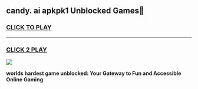 
## candy. ai apkpk1 Unblocked Games👋
<h3>
<a href="https://premium.freeplayer.one?title=candy._ai_apkpk1&ref=16F">CLICK TO PLAY</a></h3>
<hr>

<h3>
<a href="https://premium.freeplayer.one?title=candy._ai_apkpk1&ref=16F">CLICK 2 PLAY</a>
  
</h3>

<a href="https://premium.freeplayer.one?title=candy._ai_apkpk1&ref=16F/"><img src="https://clearcache.store/games.png"></a>


**worlds hardest game unblocked: Your Gateway to Fun and Accessible Online Gaming**
